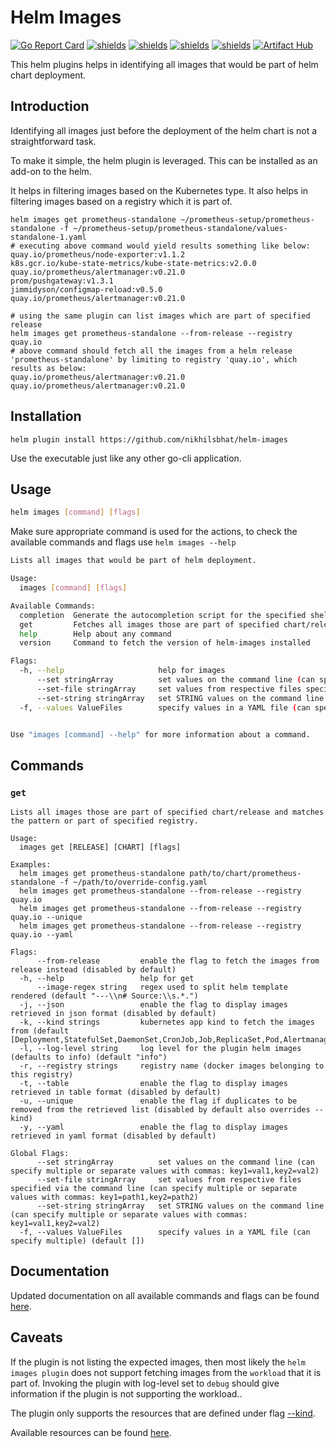 # Helm Images


[![Go Report Card](https://goreportcard.com/badge/github.com/nikhilsbhat/helm-images)](https://goreportcard.com/report/github.com/nikhilsbhat/helm-images) 
[![shields](https://img.shields.io/badge/license-MIT-blue)](https://github.com/nikhilsbhat/helm-images/blob/master/LICENSE) 
[![shields](https://godoc.org/github.com/nikhilsbhat/helm-images?status.svg)](https://godoc.org/github.com/nikhilsbhat/helm-images)
[![shields](https://img.shields.io/github/v/tag/nikhilsbhat/helm-images.svg)](https://github.com/nikhilsbhat/helm-images/tags)
[![shields](https://img.shields.io/github/downloads/nikhilsbhat/helm-images/total.svg)](https://github.com/nikhilsbhat/helm-images/releases)
[![Artifact Hub](https://img.shields.io/endpoint?url=https://artifacthub.io/badge/repository/images)](https://artifacthub.io/packages/search?repo=images)


This helm plugins helps in identifying all images that would be part of helm chart deployment.

## Introduction

Identifying all images just before the deployment of the helm chart is not a straightforward task.

To make it simple, the helm plugin is leveraged. This can be installed as an add-on to the helm.

It helps in filtering images based on the Kubernetes type. It also helps in filtering images based on a registry which it is part of.

```shell
helm images get prometheus-standalone ~/prometheus-setup/prometheus-standalone -f ~/prometheus-setup/prometheus-standalone/values-standalone-1.yaml
# executing above command would yield results something like below:
quay.io/prometheus/node-exporter:v1.1.2
k8s.gcr.io/kube-state-metrics/kube-state-metrics:v2.0.0
quay.io/prometheus/alertmanager:v0.21.0
prom/pushgateway:v1.3.1
jimmidyson/configmap-reload:v0.5.0
quay.io/prometheus/alertmanager:v0.21.0

# using the same plugin can list images which are part of specified release
helm images get prometheus-standalone --from-release --registry quay.io
# above command should fetch all the images from a helm release 'prometheus-standalone' by limiting to registry 'quay.io', which results as below:
quay.io/prometheus/alertmanager:v0.21.0
quay.io/prometheus/alertmanager:v0.21.0
```
## Installation

```shell
helm plugin install https://github.com/nikhilsbhat/helm-images
```
Use the executable just like any other go-cli application.

## Usage

```bash
helm images [command] [flags]
```
Make sure appropriate command is used for the actions, to check the available commands and flags use `helm images --help`

```bash
Lists all images that would be part of helm deployment.

Usage:
  images [command] [flags]

Available Commands:
  completion  Generate the autocompletion script for the specified shell
  get         Fetches all images those are part of specified chart/release
  help        Help about any command
  version     Command to fetch the version of helm-images installed

Flags:
  -h, --help                     help for images
      --set stringArray          set values on the command line (can specify multiple or separate values with commas: key1=val1,key2=val2)
      --set-file stringArray     set values from respective files specified via the command line (can specify multiple or separate values with commas: key1=path1,key2=path2)
      --set-string stringArray   set STRING values on the command line (can specify multiple or separate values with commas: key1=val1,key2=val2)
  -f, --values ValueFiles        specify values in a YAML file (can specify multiple) (default [])


Use "images [command] --help" for more information about a command.
```

## Commands
### `get`

```shell
Lists all images those are part of specified chart/release and matches the pattern or part of specified registry.

Usage:
  images get [RELEASE] [CHART] [flags]

Examples:
  helm images get prometheus-standalone path/to/chart/prometheus-standalone -f ~/path/to/override-config.yaml
  helm images get prometheus-standalone --from-release --registry quay.io
  helm images get prometheus-standalone --from-release --registry quay.io --unique
  helm images get prometheus-standalone --from-release --registry quay.io --yaml

Flags:
      --from-release         enable the flag to fetch the images from release instead (disabled by default)
  -h, --help                 help for get
      --image-regex string   regex used to split helm template rendered (default "---\\n# Source:\\s.*.")
  -j, --json                 enable the flag to display images retrieved in json format (disabled by default)
  -k, --kind strings         kubernetes app kind to fetch the images from (default [Deployment,StatefulSet,DaemonSet,CronJob,Job,ReplicaSet,Pod,Alertmanager,Prometheus,ThanosRuler])
  -l, --log-level string     log level for the plugin helm images (defaults to info) (default "info")
  -r, --registry strings     registry name (docker images belonging to this registry)
  -t, --table                enable the flag to display images retrieved in table format (disabled by default)
  -u, --unique               enable the flag if duplicates to be removed from the retrieved list (disabled by default also overrides --kind)
  -y, --yaml                 enable the flag to display images retrieved in yaml format (disabled by default)

Global Flags:
      --set stringArray          set values on the command line (can specify multiple or separate values with commas: key1=val1,key2=val2)
      --set-file stringArray     set values from respective files specified via the command line (can specify multiple or separate values with commas: key1=path1,key2=path2)
      --set-string stringArray   set STRING values on the command line (can specify multiple or separate values with commas: key1=val1,key2=val2)
  -f, --values ValueFiles        specify values in a YAML file (can specify multiple) (default [])
```

## Documentation

Updated documentation on all available commands and flags can be found [here](https://github.com/nikhilsbhat/helm-images/blob/master/docs/doc/images.md).

## Caveats

If the plugin is not listing the expected images, then most likely the `helm images plugin` does not support fetching images from the `workload` that it is part of.
Invoking the plugin with log-level set to `debug` should give information if the plugin is not supporting the workload..

The plugin only supports the resources that are defined under flag [--kind](https://github.com/nikhilsbhat/helm-images/blob/master/cmd/flags.go#L25).

Available resources can be found [here](https://github.com/nikhilsbhat/helm-images/blob/master/pkg/k8s/k8s.go#L23).
